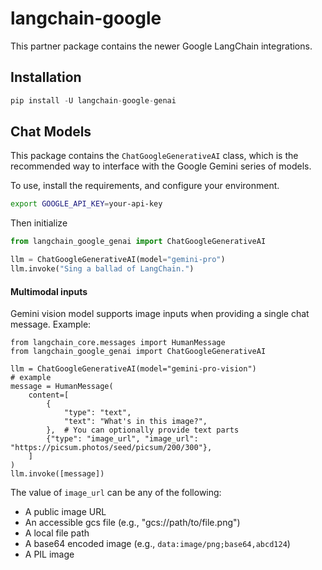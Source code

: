 # langchain-google

This partner package contains the newer Google LangChain integrations.

## Installation

```python
pip install -U langchain-google-genai
```

## Chat Models

This package contains the `ChatGoogleGenerativeAI` class, which is the recommended way to interface with the Google Gemini series of models.

To use, install the requirements, and configure your environment.

```bash
export GOOGLE_API_KEY=your-api-key
```

Then initialize

```python
from langchain_google_genai import ChatGoogleGenerativeAI

llm = ChatGoogleGenerativeAI(model="gemini-pro")
llm.invoke("Sing a ballad of LangChain.")
```

#### Multimodal inputs

Gemini vision model supports image inputs when providing a single chat message. Example:

```
from langchain_core.messages import HumanMessage
from langchain_google_genai import ChatGoogleGenerativeAI

llm = ChatGoogleGenerativeAI(model="gemini-pro-vision")
# example
message = HumanMessage(
    content=[
        {
            "type": "text",
            "text": "What's in this image?",
        },  # You can optionally provide text parts
        {"type": "image_url", "image_url": "https://picsum.photos/seed/picsum/200/300"},
    ]
)
llm.invoke([message])
```

The value of `image_url` can be any of the following:

- A public image URL
- An accessible gcs file (e.g., "gcs://path/to/file.png")
- A local file path
- A base64 encoded image (e.g., `data:image/png;base64,abcd124`)
- A PIL image
